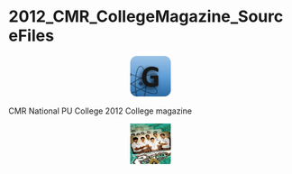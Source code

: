 # 2012_CMR_CollegeMagazine_SourceFiles


<p align="center">
  <a href="https://www.linkedin.com/in/guru-sarath-t-4ab648131/">
    <img src="https://github.com/gurusarath1/Snippets/blob/master/GitHubLogo_G_iconSize.png" alt="Guru Sarath T" width="72" height="72">
  </a>
</p>

CMR National PU College 2012 College magazine


<p align="center">
  <a href="https://www.linkedin.com/in/guru-sarath-t-4ab648131/">
    <img src="https://github.com/gurusarath1/2012_CMR_CollegeMagazine_SourceFiles/blob/master/tech%20C%20copy.jpg" alt="Guru Sarath T" width="72" height="72">
  </a>
</p>
